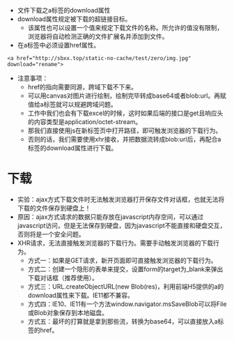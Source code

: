 * 文件下载之a标签的download属性
* download属性规定被下载的超链接目标。
    - 该属性也可以设置一个值来规定下载文件的名称。所允许的值没有限制，浏览器将自动检测正确的文件扩展名并添加到文件。
* 在a标签中必须设置href属性。
```
<a href="http://sbxx.top/static-no-cache/test/zero/img.jpg" download="rename">
```
* 注意事项：
  - href的指向需要同源，跨域下载不下来。
  - 可以用canvas对图片进行绘制，绘制完毕转成base64或者blob:url。再赋值给a标签就可以规避跨域问题。
  - 工作中我们也会有下载excel的时候，这时如果后端的接口是get且响应头的内容类型是application/octet-stream。
  - 那我们直接使用js在新标签页中打开路径，即可触发浏览器的下载行为。
  - 否则的话，我们需要使用xhr接收，并把数据流转成blob:url后，再配合a标签的download属性进行下载。

# 下载
* 实验：ajax方式下载文件时无法触发浏览器打开保存文件对话框，也就无法将下载的文件保存到硬盘上！
* 原因：ajax方式请求的数据只能存放在javascript内存空间，可以通过javascript访问，但是无法保存到硬盘，因为javascript不能直接和硬盘交互，否则将是一个安全问题。
* XHR请求，无法直接触发浏览器的下载行为。需要手动触发浏览器的下载行为。
    - 方式一：如果是GET请求，新开页面即可直接触发浏览器的下载行为。
    - 方式二：创建一个隐形的表单来提交，设置form的target为_blank来弹出下载对话框（推荐使用）。
    - 方式三：URL.createObjectURL(new Blob(res)，利用前端H5提供的a的download属性来下载。IE11都不兼容。
    - 方式四：IE10、IE11有一个方法window.navigator.msSaveBlob可以将File或Blob对象保存到本地磁盘。
    - 方式五：最坏的打算就是拿到那些流，转换为base64，可以直接放入a标签的href。
